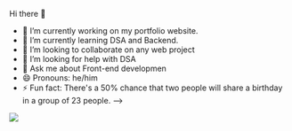 Hi there 👋
- 🔭 I’m currently working on my portfolio website.
- 🌱 I’m currently learning DSA and Backend.
- 👯 I’m looking to collaborate on any web project
- 🤔 I’m looking for help with DSA
- 💬 Ask me about Front-end developmen
- 😄 Pronouns: he/him
- ⚡ Fun fact: There's a 50% chance that two people will share a birthday in a group of 23 people.
-->
<img src="https://github-readme-stats.vercel.app/api/top-langs/?username=eshaansingla"/>
